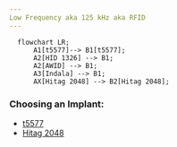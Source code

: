 ```yaml
---
Low Frequency aka 125 kHz aka RFID
---
```


```mermaid
  flowchart LR;
      A1[t5577]--> B1[t5577];
      A2[HID 1326] --> B1;
      A2[AWID] --> B1;
      A3[Indala] --> B1;
      AX[Hitag 2048] --> B2[Hitag 2048];

```

### Choosing an Implant:
- [t5577](T5577_OPTIONS.md)
- [Hitag 2048](https://dngr.us/xht)
